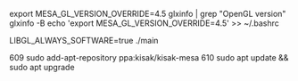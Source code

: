 export MESA_GL_VERSION_OVERRIDE=4.5
glxinfo | grep "OpenGL version"
glxinfo -B
echo 'export MESA_GL_VERSION_OVERRIDE=4.5' >> ~/.bashrc

LIBGL_ALWAYS_SOFTWARE=true ./main

609  sudo add-apt-repository ppa:kisak/kisak-mesa
610  sudo apt update && sudo apt upgrade